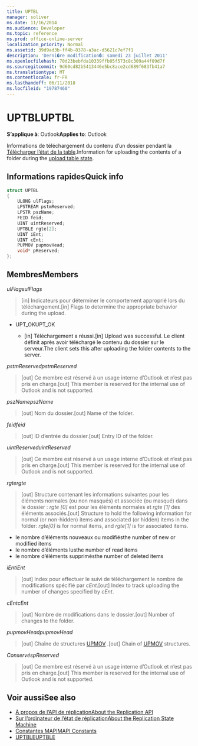```yaml
---
title: UPTBL
manager: soliver
ms.date: 11/16/2014
ms.audience: Developer
ms.topic: reference
ms.prod: office-online-server
localization_priority: Normal
ms.assetid: 39d9ad3b-ff4b-8378-a3ac-d5621c7ef7f1
description: 'Derni�re modification�: samedi 23 juillet 2011'
ms.openlocfilehash: 70d23bebfda10339ffb05f573c8c309a44f09d7f
ms.sourcegitcommit: 9d60cd82b5413446e5bc8ace2cd689f683fb41a7
ms.translationtype: MT
ms.contentlocale: fr-FR
ms.lasthandoff: 06/11/2018
ms.locfileid: "19787460"
---
```

# <a name="uptbl"></a><span data-ttu-id="fc9b7-103">UPTBL</span><span class="sxs-lookup"><span data-stu-id="fc9b7-103">UPTBL</span></span>

<span data-ttu-id="fc9b7-104">**S’applique à**: Outlook</span><span class="sxs-lookup"><span data-stu-id="fc9b7-104">**Applies to**: Outlook</span></span> 
  
<span data-ttu-id="fc9b7-105">Informations de téléchargement du contenu d’un dossier pendant la [Télécharger l’état de la table](upload-table-state.md).</span><span class="sxs-lookup"><span data-stu-id="fc9b7-105">Information for uploading the contents of a folder during the [upload table state](upload-table-state.md).</span></span>
  
## <a name="quick-info"></a><span data-ttu-id="fc9b7-106">Informations rapides</span><span class="sxs-lookup"><span data-stu-id="fc9b7-106">Quick info</span></span>

```cpp
struct UPTBL 
{ 
    ULONG ulFlags; 
    LPSTREAM pstmReserved; 
    LPSTR pszName; 
    FEID feid; 
    UINT uintReserved; 
    UPTBLE rgte[2]; 
    UINT iEnt; 
    UINT cEnt; 
    PUPMOV pupmovHead; 
    void* pReserved; 
};
```

## <a name="members"></a><span data-ttu-id="fc9b7-107">Membres</span><span class="sxs-lookup"><span data-stu-id="fc9b7-107">Members</span></span>

<span data-ttu-id="fc9b7-108">_ulFlags_</span><span class="sxs-lookup"><span data-stu-id="fc9b7-108">_ulFlags_</span></span>
  
> <span data-ttu-id="fc9b7-109">[in] Indicateurs pour déterminer le comportement approprié lors du téléchargement.</span><span class="sxs-lookup"><span data-stu-id="fc9b7-109">[in] Flags to determine the appropriate behavior during the upload.</span></span>
    
  - <span data-ttu-id="fc9b7-110">UPT_OK</span><span class="sxs-lookup"><span data-stu-id="fc9b7-110">UPT_OK</span></span>
    
    - <span data-ttu-id="fc9b7-111">[in] Téléchargement a réussi.</span><span class="sxs-lookup"><span data-stu-id="fc9b7-111">[in] Upload was successful.</span></span> <span data-ttu-id="fc9b7-112">Le client définit après avoir téléchargé le contenu du dossier sur le serveur.</span><span class="sxs-lookup"><span data-stu-id="fc9b7-112">The client sets this after uploading the folder contents to the server.</span></span>
    
<span data-ttu-id="fc9b7-113">_pstmReserved_</span><span class="sxs-lookup"><span data-stu-id="fc9b7-113">_pstmReserved_</span></span>
  
> <span data-ttu-id="fc9b7-114">[out] Ce membre est réservé à un usage interne d’Outlook et n’est pas pris en charge.</span><span class="sxs-lookup"><span data-stu-id="fc9b7-114">[out] This member is reserved for the internal use of Outlook and is not supported.</span></span> 
    
<span data-ttu-id="fc9b7-115">_pszName_</span><span class="sxs-lookup"><span data-stu-id="fc9b7-115">_pszName_</span></span>
  
> <span data-ttu-id="fc9b7-116">[out] Nom du dossier.</span><span class="sxs-lookup"><span data-stu-id="fc9b7-116">[out] Name of the folder.</span></span>
    
<span data-ttu-id="fc9b7-117">_feid_</span><span class="sxs-lookup"><span data-stu-id="fc9b7-117">_feid_</span></span>
  
> <span data-ttu-id="fc9b7-118">[out] ID d’entrée du dossier.</span><span class="sxs-lookup"><span data-stu-id="fc9b7-118">[out] Entry ID of the folder.</span></span>
    
<span data-ttu-id="fc9b7-119">_uintReserved_</span><span class="sxs-lookup"><span data-stu-id="fc9b7-119">_uintReserved_</span></span>
  
> <span data-ttu-id="fc9b7-120">[out] Ce membre est réservé à un usage interne d’Outlook et n’est pas pris en charge.</span><span class="sxs-lookup"><span data-stu-id="fc9b7-120">[out] This member is reserved for the internal use of Outlook and is not supported.</span></span> 
    
<span data-ttu-id="fc9b7-121">_rgte_</span><span class="sxs-lookup"><span data-stu-id="fc9b7-121">_rgte_</span></span>
  
> <span data-ttu-id="fc9b7-122">[out] Structure contenant les informations suivantes pour les éléments normales (ou non masqués) et associée (ou masqué) dans le dossier : _rgte [0]_ est pour les éléments normales et _rgte [1]_ des éléments associés.</span><span class="sxs-lookup"><span data-stu-id="fc9b7-122">[out] Structure to hold the following information for normal (or non-hidden) items and associated (or hidden) items in the folder:  _rgte[0]_ is for normal items, and  _rgte[1]_ is for associated items.</span></span> 
    
   - <span data-ttu-id="fc9b7-123">le nombre d’éléments nouveaux ou modifiés</span><span class="sxs-lookup"><span data-stu-id="fc9b7-123">the number of new or modified items</span></span>
   - <span data-ttu-id="fc9b7-124">le nombre d’éléments lus</span><span class="sxs-lookup"><span data-stu-id="fc9b7-124">the number of read items</span></span> 
   - <span data-ttu-id="fc9b7-125">le nombre d’éléments supprimés</span><span class="sxs-lookup"><span data-stu-id="fc9b7-125">the number of deleted items</span></span>
    
 <span data-ttu-id="fc9b7-126">_iEnt_</span><span class="sxs-lookup"><span data-stu-id="fc9b7-126">_iEnt_</span></span>
  
> <span data-ttu-id="fc9b7-127">[out] Index pour effectuer le suivi de téléchargement le nombre de modifications spécifié par _cEnt_.</span><span class="sxs-lookup"><span data-stu-id="fc9b7-127">[out] Index to track uploading the number of changes specified by  _cEnt_.</span></span>
    
<span data-ttu-id="fc9b7-128">_cEnt_</span><span class="sxs-lookup"><span data-stu-id="fc9b7-128">_cEnt_</span></span>
  
> <span data-ttu-id="fc9b7-129">[out] Nombre de modifications dans le dossier.</span><span class="sxs-lookup"><span data-stu-id="fc9b7-129">[out] Number of changes to the folder.</span></span>
    
<span data-ttu-id="fc9b7-130">_pupmovHead_</span><span class="sxs-lookup"><span data-stu-id="fc9b7-130">_pupmovHead_</span></span>
  
> <span data-ttu-id="fc9b7-131">[out] Chaîne de structures [UPMOV](upmov.md) .</span><span class="sxs-lookup"><span data-stu-id="fc9b7-131">[out] Chain of [UPMOV](upmov.md) structures.</span></span> 
    
<span data-ttu-id="fc9b7-132">_Conservés_</span><span class="sxs-lookup"><span data-stu-id="fc9b7-132">_pReserved_</span></span>
  
> <span data-ttu-id="fc9b7-133">[out] Ce membre est réservé à un usage interne d’Outlook et n’est pas pris en charge.</span><span class="sxs-lookup"><span data-stu-id="fc9b7-133">[out] This member is reserved for the internal use of Outlook and is not supported.</span></span>
    
## <a name="see-also"></a><span data-ttu-id="fc9b7-134">Voir aussi</span><span class="sxs-lookup"><span data-stu-id="fc9b7-134">See also</span></span>

- [<span data-ttu-id="fc9b7-135">À propos de l’API de réplication</span><span class="sxs-lookup"><span data-stu-id="fc9b7-135">About the Replication API</span></span>](about-the-replication-api.md)
- [<span data-ttu-id="fc9b7-136">Sur l’ordinateur de l’état de réplication</span><span class="sxs-lookup"><span data-stu-id="fc9b7-136">About the Replication State Machine</span></span>](about-the-replication-state-machine.md)
- [<span data-ttu-id="fc9b7-137">Constantes MAPI</span><span class="sxs-lookup"><span data-stu-id="fc9b7-137">MAPI Constants</span></span>](mapi-constants.md)
- [<span data-ttu-id="fc9b7-138">UPTBLE</span><span class="sxs-lookup"><span data-stu-id="fc9b7-138">UPTBLE</span></span>](uptble.md)

